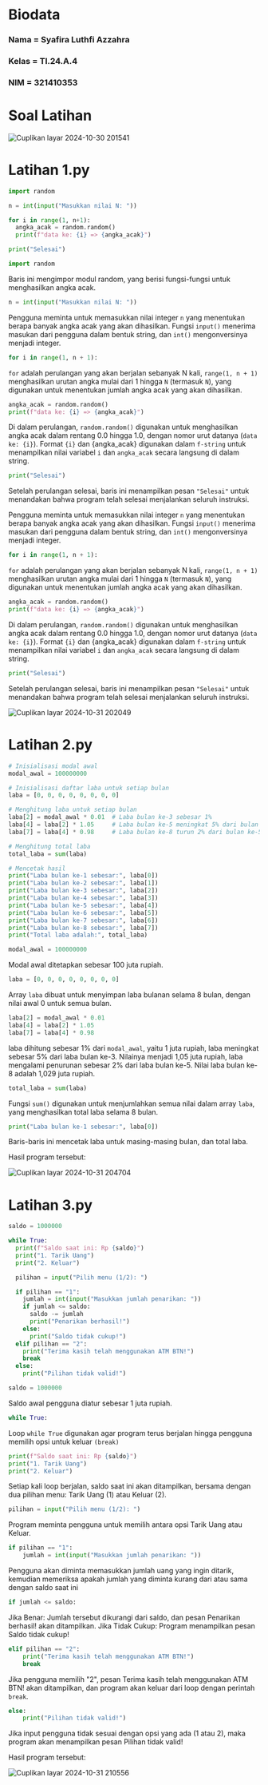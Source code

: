 # Biodata

### Nama = Syafira Luthfi Azzahra

### Kelas = TI.24.A.4

### NIM = 321410353

# Soal Latihan

![Cuplikan layar 2024-10-30 201541](https://github.com/user-attachments/assets/4ae7e6ce-b0e8-445a-b424-51e3bb16eecd)

# Latihan 1.py

```python
import random

n = int(input("Masukkan nilai N: "))

for i in range(1, n+1):
  angka_acak = random.random()
  print(f"data ke: {i} => {angka_acak}")

print("Selesai")
```

```python
import random
```

Baris ini mengimpor modul random, yang berisi fungsi-fungsi untuk menghasilkan angka acak.

```python
n = int(input("Masukkan nilai N: "))
```

Pengguna meminta untuk memasukkan nilai integer ```n``` yang menentukan berapa banyak angka acak yang akan dihasilkan. Fungsi ```input()``` menerima masukan dari pengguna dalam bentuk string, dan ```int()``` mengonversinya menjadi integer.

```python
for i in range(1, n + 1):
```

```for``` adalah perulangan yang akan berjalan sebanyak N kali, ```range(1, n + 1)``` menghasilkan urutan angka mulai dari 1 hingga ```N``` (termasuk ```N```), yang digunakan untuk menentukan jumlah angka acak yang akan dihasilkan.

```python
angka_acak = random.random()
print(f"data ke: {i} => {angka_acak}")
```

Di dalam perulangan, ```random.random()``` digunakan untuk menghasilkan angka acak dalam rentang 0.0 hingga 1.0, dengan nomor urut datanya (```data ke: {i}```). Format ```{i}``` dan {angka_acak} digunakan dalam ```f-string``` untuk menampilkan nilai variabel ```i``` dan ```angka_acak``` secara langsung di dalam string.

```python
print("Selesai")
```

Setelah perulangan selesai, baris ini menampilkan pesan ```"Selesai"``` untuk menandakan bahwa program telah selesai menjalankan seluruh instruksi.

Pengguna meminta untuk memasukkan nilai integer ```n``` yang menentukan berapa banyak angka acak yang akan dihasilkan. Fungsi ```input()``` menerima masukan dari pengguna dalam bentuk string, dan ```int()``` mengonversinya menjadi integer.

```python
for i in range(1, n + 1):
```

```for``` adalah perulangan yang akan berjalan sebanyak N kali, ```range(1, n + 1)``` menghasilkan urutan angka mulai dari 1 hingga ```N``` (termasuk ```N```), yang digunakan untuk menentukan jumlah angka acak yang akan dihasilkan.

```python
angka_acak = random.random()
print(f"data ke: {i} => {angka_acak}")
```

Di dalam perulangan, ```random.random()``` digunakan untuk menghasilkan angka acak dalam rentang 0.0 hingga 1.0, dengan nomor urut datanya (```data ke: {i}```). Format ```{i}``` dan {angka_acak} digunakan dalam ```f-string``` untuk menampilkan nilai variabel ```i``` dan ```angka_acak``` secara langsung di dalam string.

```python
print("Selesai")
```

Setelah perulangan selesai, baris ini menampilkan pesan ```"Selesai"``` untuk menandakan bahwa program telah selesai menjalankan seluruh instruksi.

![Cuplikan layar 2024-10-31 202049](https://github.com/user-attachments/assets/9dd7916e-60dc-43f9-a8c7-e4292f16dcd5)

# Latihan 2.py

```python
# Inisialisasi modal awal
modal_awal = 100000000

# Inisialisasi daftar laba untuk setiap bulan
laba = [0, 0, 0, 0, 0, 0, 0, 0]

# Menghitung laba untuk setiap bulan
laba[2] = modal_awal * 0.01  # Laba bulan ke-3 sebesar 1%
laba[4] = laba[2] * 1.05     # Laba bulan ke-5 meningkat 5% dari bulan ke-3
laba[7] = laba[4] * 0.98     # Laba bulan ke-8 turun 2% dari bulan ke-5

# Menghitung total laba
total_laba = sum(laba)

# Mencetak hasil
print("Laba bulan ke-1 sebesar:", laba[0])
print("Laba bulan ke-2 sebesar:", laba[1])
print("Laba bulan ke-3 sebesar:", laba[2])
print("Laba bulan ke-4 sebesar:", laba[3])
print("Laba bulan ke-5 sebesar:", laba[4])
print("Laba bulan ke-6 sebesar:", laba[5])
print("Laba bulan ke-7 sebesar:", laba[6])
print("Laba bulan ke-8 sebesar:", laba[7])
print("Total laba adalah:", total_laba)
```

```python
modal_awal = 100000000
```

Modal awal ditetapkan sebesar 100 juta rupiah.

```python
laba = [0, 0, 0, 0, 0, 0, 0, 0]
```

Array ```laba``` dibuat untuk menyimpan laba bulanan selama 8 bulan, dengan nilai awal 0 untuk semua bulan.

```python
laba[2] = modal_awal * 0.01  
laba[4] = laba[2] * 1.05     
laba[7] = laba[4] * 0.98
```

laba dihitung sebesar 1% dari ```modal_awal```, yaitu 1 juta rupiah, laba meningkat sebesar 5% dari laba bulan ke-3. Nilainya menjadi 1,05 juta rupiah, laba mengalami penurunan sebesar 2% dari laba bulan ke-5. Nilai laba bulan ke-8 adalah 1,029 juta rupiah.

```python
total_laba = sum(laba)
```

Fungsi ```sum()``` digunakan untuk menjumlahkan semua nilai dalam array ```laba```, yang menghasilkan total laba selama 8 bulan.

```python
print("Laba bulan ke-1 sebesar:", laba[0])
```

Baris-baris ini mencetak laba untuk masing-masing bulan, dan total laba.

Hasil program tersebut:

![Cuplikan layar 2024-10-31 204704](https://github.com/user-attachments/assets/9cf63cb9-8957-44e2-9f40-c6c6b77c6f8b)

# Latihan 3.py

```python
saldo = 1000000

while True:
  print(f"Saldo saat ini: Rp {saldo}")
  print("1. Tarik Uang")
  print("2. Keluar")

  pilihan = input("Pilih menu (1/2): ")

  if pilihan == "1":
    jumlah = int(input("Masukkan jumlah penarikan: "))
    if jumlah <= saldo:
      saldo -= jumlah
      print("Penarikan berhasil!")
    else:
      print("Saldo tidak cukup!")
  elif pilihan == "2":
    print("Terima kasih telah menggunakan ATM BTN!")
    break
  else:
    print("Pilihan tidak valid!")
```

```python
saldo = 1000000
```

Saldo awal pengguna diatur sebesar 1 juta rupiah.

```python
while True:
```

Loop ```while True``` digunakan agar program terus berjalan hingga pengguna memilih opsi untuk keluar ```(break)```

```python
print(f"Saldo saat ini: Rp {saldo}")
print("1. Tarik Uang")
print("2. Keluar")
```

Setiap kali loop berjalan, saldo saat ini akan ditampilkan, bersama dengan dua pilihan menu: Tarik Uang (1) atau Keluar (2).

```python
pilihan = input("Pilih menu (1/2): ")
```

Program meminta pengguna untuk memilih antara opsi Tarik Uang atau Keluar.

```python
if pilihan == "1":
    jumlah = int(input("Masukkan jumlah penarikan: "))
```

Pengguna akan diminta memasukkan jumlah uang yang ingin ditarik, kemudian memeriksa apakah jumlah yang diminta kurang dari atau sama dengan saldo saat ini

```python
if jumlah <= saldo:
```

Jika Benar: Jumlah tersebut dikurangi dari saldo, dan pesan Penarikan berhasil! akan ditampilkan. Jika Tidak Cukup: Program menampilkan pesan Saldo tidak cukup!

```python
elif pilihan == "2":
    print("Terima kasih telah menggunakan ATM BTN!")
    break
```
Jika pengguna memilih "2", pesan Terima kasih telah menggunakan ATM BTN! akan ditampilkan, dan program akan keluar dari loop dengan perintah ```break```.

```python
else:
    print("Pilihan tidak valid!")
```

Jika input pengguna tidak sesuai dengan opsi yang ada (1 atau 2), maka program akan menampilkan pesan Pilihan tidak valid!

Hasil program tersebut:

![Cuplikan layar 2024-10-31 210556](https://github.com/user-attachments/assets/70b87ca7-658e-46cd-8ec6-f8dc4a2afd84)
